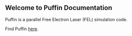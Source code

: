 ## Welcome to Puffin Documentation

Puffin is a parallel Free Electron Laser (FEL) simulation code.

Find Puffin [here](https://github.com/UKFELs/Puffin).

